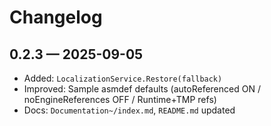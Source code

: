 # Changelog

## 0.2.3 — 2025-09-05
- Added: `LocalizationService.Restore(fallback)`
- Improved: Sample asmdef defaults (autoReferenced ON / noEngineReferences OFF / Runtime+TMP refs)
- Docs: `Documentation~/index.md`, `README.md` updated
